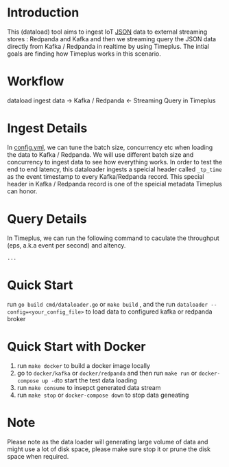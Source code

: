 # Introduction

This (dataload) tool aims to ingest IoT [JSON](https://github.com/timeplus-io/chameleon/blob/main/dataloader/models/metric.go) data to external streaming stores : Redpanda and Kafka and then we streaming query the JSON data directly from Kafka / Redpanda in realtime by using Timeplus. The intial goals are finding how Timeplus works in this scenario.


# Workflow

dataload ingest data -> Kafka / Redpanda <- Streaming Query in Timeplus


# Ingest Details

In [config.yml](https://github.com/timeplus-io/chameleon/blob/main/dataloader/config/config.yml), we can tune the batch size, concurrency etc when loading the data to Kafka / Redpanda. We will use different batch size and concurrency to ingest data to see how everything works.
In order to test the end to end latency, this dataloader ingests a speicial header called `_tp_time` as the event timestamp to every Kafka/Redpanda record.  This special header in Kafka / Redpanda record is one of the speicial metadata Timeplus can honor.

# Query Details

In Timeplus, we can run the following command to caculate the throughput (eps, a.k.a event per second) and altency.

```
...
```

# Quick Start 

run `go build cmd/dataloader.go` or `make build` , and the run `dataloader --config=<your_config_file>` to load data to configured kafka or redpanda broker 

# Quick Start with Docker

1. run `make docker` to build a docker image locally
2. go to `docker/kafka` or `docker/redpanda` and then run `make run` or `docker-compose up -d`to start the test data loading
3. run `make consume` to insepct generated data stream
4. run `make stop` or `docker-compose down` to stop data geneating

# Note

Please note as the data loader will generating large volume of data and might use a lot of disk space, please make sure stop it or prune the disk space when required.

